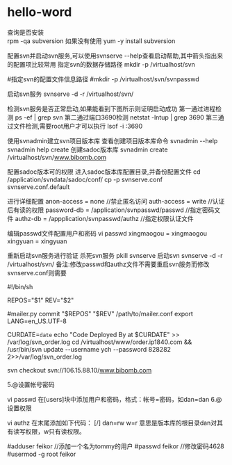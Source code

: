 # hello-word

查询是否安装  
rpm -qa subversion
如果没有使用
yum -y install  subversion

配置svn并启动svn服务,可以使用svnserve --help查看启动帮助,其中箭头指出来的配置项比较常用
指定svn的数据存储路径
mkdir -p /virtualhost/svn

#指定svn的配置文件信息路径
#mkdir -p /virtualhost/svn/svnpasswd

启动svn服务
svnserve -d -r /virtualhost/svn/


检测svn服务是否正常启动,如果能看到下图所示则证明启动成功
第一通过进程检测
ps -ef | grep svn
第二通过端口3690检测
netstat -lntup | grep 3690
第三通过文件检测,需要root用户才可以执行
lsof -i :3690

使用svnadmin建立svn项目版本库
查看创建项目版本库命令
svnadmin --help
svnadmin help create
创建sadoc版本库
 svnadmin create /virtualhost/svn/www.bibomb.com
 
 
 配置sadoc版本可的权限
     进入sadoc版本库配置目录,并备份配置文件
    cd /application/svndata/sadoc/conf/
    cp -p svnserve.conf svnserve.conf.default

  进行详细配置
     anon-access = none //禁止匿名访问
     auth-access = write //认证后有读的权限
     password-db = /application/svnpasswd/passwd //指定密码文件
     authz-db = /appplication/svnpasswd/authz //指定权限认证文件


编辑passwd文件配置用户和密码
      vi passwd 
      xingmaogou = xingmaogou
      xingyuan  = xingyuan

重新启动svn服务进行验证
      杀死svn服务
       pkill svnserve
       启动svn
       svnserve -d -r /virtualhost/svn/
       备注:修改passwd和authz文件不需要重启svn服务而修改svnserve.conf则需要

#!/bin/sh


REPOS="$1"
REV="$2"

#mailer.py commit "$REPOS" "$REV" /path/to/mailer.conf
export LANG=en_US.UTF-8

CURDATE=`date`
echo "Code Deployed By at $CURDATE" >> /var/log/svn_order.log
cd /virtualhost/www/order.ip1840.com && /usr/bin/svn update --username ych --password 828282 2>>/var/log/svn_order.log

svn checkout svn://106.15.88.10/www.bibomb.com


5.@设置帐号密码

vi passwd
在[users]块中添加用户和密码，格式：帐号=密码，如dan=dan
6.@设置权限

vi authz
在末尾添加如下代码：
[/]
dan=rw
w=r
意思是版本库的根目录dan对其有读写权限，w只有读权限。

#adduser feikor
//添加一个名为tommy的用户
#passwd feikor   //修改密码4628
#usermod -g root feikor








